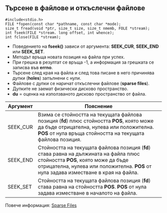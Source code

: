 ## Търсене в файлове и откъслечни файлове

```
#include<stdio.h>
FILE *fopen(const char *pathname, const char *mode);
size_t fread(void *ptr, size_t size, size_t nmemb, FOLE *stream);
int fseek(FILE *stream. long offset, int whence);
int fclose(FILE *stream);
```

- Поведението на **fseek()** зависи от аргумента: **SEEK_CUR**, **SEEK_END** или **SEEK_SET**.
- Методът връща новата позиция на файла при успех.
- При грешка в резултат се връща -1, а информация за грешката се записва във **errno**.
- Търсене след края на файла и след това писане в него причинява дупки (**holes**) запълнени с нули.
- Файлове с дупки се наричат откъслечни файлове (**sparse files**).
- Дупките не заемат физически дисково пространство.
- **du** = оценка на използваното дисково пространство от файла.

| Аргумент | Пояснение                                                                                                                                                                                                            |
| -------- | -------------------------------------------------------------------------------------------------------------------------------------------------------------------------------------------------------------------- |
| SEEK_CUR | Взима се стойността на текущата файлова позиция (**fd**) плюс стойността **POS**, която може да бъде отрицателна, нулева или положителна. **POS** от нула връща стойността на текущата файлова позиция.              |
| SEEK_END | Стойността на текущата файлова позиция (**fd**) става равна на дължината на файла плюс стойността **POS**, която може да бъде отрицателна, нулева или положителна. **POS** от нула задава изместване в края на файла. |
| SEEK_SET | Стойността на текущата файлова позиция (**fd**) става равна на стойността **POS**. **POS** от нула задава изместване в началото на файла.                                                                            |

Повече информация: [Sparse Files](https://en.wikipedia.org/wiki/Sparse_file)
